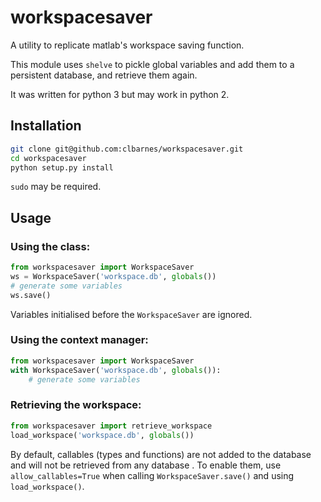 # workspacesaver

A utility to replicate matlab's workspace saving function.

This module uses `shelve` to pickle global variables and add them to a persistent database, and retrieve them again.

It was written for python 3 but may work in python 2.

## Installation

```bash
git clone git@github.com:clbarnes/workspacesaver.git
cd workspacesaver
python setup.py install
```

`sudo` may be required.

## Usage

### Using the class:

```python
from workspacesaver import WorkspaceSaver
ws = WorkspaceSaver('workspace.db', globals())
# generate some variables
ws.save()
```

Variables initialised before the `WorkspaceSaver` are ignored.

### Using the context manager:

```python
from workspacesaver import WorkspaceSaver
with WorkspaceSaver('workspace.db', globals()):
    # generate some variables
```

### Retrieving the workspace:
```python
from workspacesaver import retrieve_workspace
load_workspace('workspace.db', globals())
```

By default, callables (types and functions) are not added to the database and will not be retrieved from any database
. To enable them, use `allow_callables=True` when calling `WorkspaceSaver.save()` and using `load_workspace()`.
